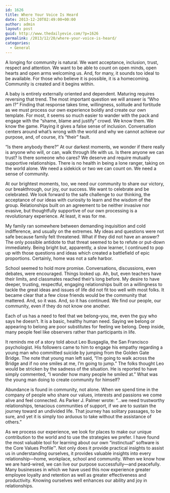 ```yaml
---
id: 1626
title: Where Your Voice Is Heard
date: 2013-12-20T02:49:00+00:00
author: admin
layout: post
guid: http://www.thedailyevie.com/?p=1626
permalink: /2013/12/20/where-your-voice-is-heard/
categories:
  - General
---
```

A longing for community is natural. We want acceptance, inclusion, trust, respect and attention. We want to be able to count on open minds, open hearts and open arms welcoming us. And, for many, it sounds too ideal to be available. For those who believe it is possible, it is a homecoming. Community is created and it begins within.

A baby is entirely externally oriented and dependent. Maturing requires reversing that trend. The most important question we will answer is “Who am I?” Finding that response takes time, willingness, solitude and fortitude as we must process our own experience boldly and create our own template. For most, it seems so much easier to wander with the pack and engage with the “shame, blame and justify” crowd. We know them. We know the game. Playing it gives a false sense of inclusion. Conversation centers around what’s wrong with the world and why we cannot achieve our purpose, and, of course, it’s “their” fault.

“Is there anybody there?” At our darkest moments, we wonder if there really is anyone who will, or can, walk through life with us. Is there anyone we can trust? Is there someone who cares? We deserve and require mutually supportive relationships. There is no health in being a lone ranger, taking on the world alone. We need a sidekick or two we can count on. We need a sense of community.

At our brightest moments, too, we need our community to share our victory, our breakthrough, our joy, our success. We want to celebrate and be celebrated. We look forward to the safe challenge to our thinking, the acceptance of our ideas with curiosity to learn and the wisdom of the group. Relationships built on an agreement to be neither invasive nor evasive, but thoughtfully supportive of our own processing is a revolutionary experience. At least, it was for me.

My family ran somewhere between demanding inquisition and cold indifference, and usually on the extremes. My ideas and questions were not safe because family felt threatened. What if they did not have an answer? The only possible antidote to that threat seemed to be to refute or put-down immediately. Being bright but, apparently, a slow learner, I continued to pop up with those questions and ideas which created a battlefield of epic proportions. Certainly, home was not a safe harbor.

School seemed to hold more promise. Conversations, discussions, even debates, were encouraged. Things looked up. Ah, but, even teachers have their limits, and classmates reached their’s long before. My desire to have deeper, trusting, respectful, engaging relationships built on a willingness to tackle the great ideas and issues of life did not fit too well with most folks. It became clear that a few close friends would be the community that mattered. And, so it was. And, so it has continued. We find our people, our community, even if they do not know one another.

Each of us has a need to feel that we belong&#8211;you, me, even the guy who says he doesn’t. It is a basic, healthy human need. Saying we belong or appearing to belong are poor substitutes for feeling we belong. Deep inside, many people feel like observers rather than participants in life.

It reminds me of a story told about Leo Busgaglia, the San Francisco psychologist. His followers came to him to engage his empathy regarding a young man who committed suicide by jumping from the Golden Gate Bridge. The note that young man left said, “I’m going to walk across the Bridge and if no one smiles at me, I’m going to jump.” The folks thought Leo would be stricken by the sadness of the situation. He is reported to have simply commented, “I wonder how many people he smiled at.” What was the young man doing to create community for himself?

Abundance is found in community, not alone. When we spend time in the company of people who share our values, interests and passions we come alive and feel connected. As Parker J. Palmer wrote: “…we need trustworthy relationships, tenacious communities of support, if we are to sustain the journey toward an undivided life. That journey has solitary passages, to be sure, and yet it is simply too arduous to take without the assistance of others.”

As we process our experience, we look for places to make our unique contribution to the world and to use the strategies we prefer. I have found the most valuable tool for learning about our own “instinctual” software is the Core Values Profile™. Not only does it provide practical insights to assist us in understanding ourselves, it provides valuable insights into every relationship—home, workplace, school and community. When we know how we are hard-wired, we can live our purpose successfully—and peacefully. Many businesses in which we have used this now experience greater employee loyalty and retention as well as greater effectiveness and productivity. Knowing ourselves well enhances our ability and joy in relationships.